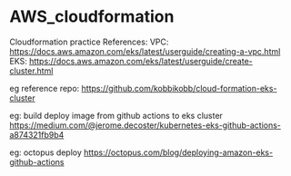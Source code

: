# AWS_cloudformation
Cloudformation practice
References:
VPC: https://docs.aws.amazon.com/eks/latest/userguide/creating-a-vpc.html
EKS: https://docs.aws.amazon.com/eks/latest/userguide/create-cluster.html

eg reference repo: https://github.com/kobbikobb/cloud-formation-eks-cluster

eg: build deploy image from github actions to eks cluster
https://medium.com/@jerome.decoster/kubernetes-eks-github-actions-a874321fb9b4

eg: octopus deploy 
https://octopus.com/blog/deploying-amazon-eks-github-actions

